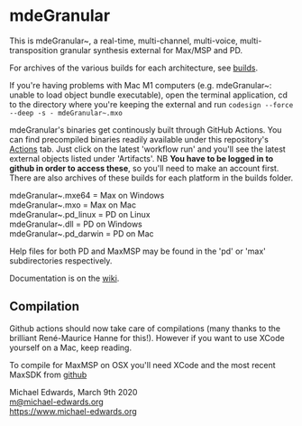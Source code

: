 # mdeGranular

This is mdeGranular~, a real-time, multi-channel, multi-voice,
multi-transposition granular synthesis external for Max/MSP and PD.

For archives of the various builds for each architecture, see [builds](../../builds).

If you're having problems with Mac M1 computers (e.g. mdeGranular~: unable to load 
object bundle executable), open the terminal application, cd to the directory
where you're keeping the external and run `codesign --force --deep -s - mdeGranular~.mxo`

mdeGranular's binaries get continously built through GitHub Actions.
You can find precompiled binaries readily available under this
repository's [Actions](../../actions)
tab. Just click on the latest 'workflow run' and you'll see the latest 
external objects listed under 'Artifacts'. NB **You have to be logged
in to github in order to access these**, so you'll need to make an account
first. There are also archives of these builds for each platform in the builds folder.

mdeGranular~.mxe64 = Max on Windows  
mdeGranular~.mxo = Max on Mac  
mdeGranular~.pd_linux = PD on Linux  
mdeGranular~.dll = PD on Windows  
mdeGranular~.pd_darwin = PD on Mac

Help files for both PD and MaxMSP may be found in the 'pd' or
'max' subdirectories respectively.

Documentation is on the [wiki](../../wiki).

## Compilation

Github actions should now take care of compilations (many thanks to the brilliant René-Maurice
Hanne for this!). However if you want to use XCode yourself on a Mac, keep reading.

To compile for MaxMSP on OSX you'll need XCode and the most recent MaxSDK from [github](https://github.com/Cycling74/max-sdk)


Michael Edwards, March 9th 2020  
m@michael-edwards.org  
https://www.michael-edwards.org


